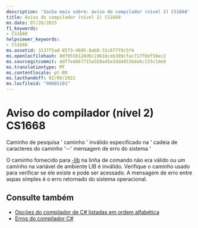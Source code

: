 ```yaml
---
description: 'Saiba mais sobre: aviso do compilador (nível 2) CS1668'
title: Aviso do compilador (nível 2) CS1668
ms.date: 07/20/2015
f1_keywords:
- CS1668
helpviewer_keywords:
- CS1668
ms.assetid: 313775ad-85f3-4695-8ab8-31c677f9c5f4
ms.openlocfilehash: 8df955b128d6c2d61bceb309cfac717fbbf56ec2
ms.sourcegitcommit: ddf7edb67715a5b9a45e3dd44536dabc153c1de0
ms.translationtype: MT
ms.contentlocale: pt-BR
ms.lasthandoff: 02/06/2021
ms.locfileid: "99665101"
---
```

# <a name="compiler-warning-level-2-cs1668"></a>Aviso do compilador (nível 2) CS1668

Caminho de pesquisa ' caminho ' inválido especificado na ' cadeia de caracteres do caminho '--' mensagem de erro do sistema '  
  
 O caminho fornecido para [-lib](../language-reference/compiler-options/lib-compiler-option.md) na linha de comando não era válido ou um caminho na variável de ambiente LIB é inválido. Verifique o caminho usado para verificar se ele existe e pode ser acessado. A mensagem de erro entre aspas simples é o erro retornado do sistema operacional.  
  
## <a name="see-also"></a>Consulte também

- [Opções do compilador de C# listadas em ordem alfabética](../language-reference/compiler-options/listed-alphabetically.md)
- [Erros do compilador C#](../language-reference/compiler-messages/index.md)

